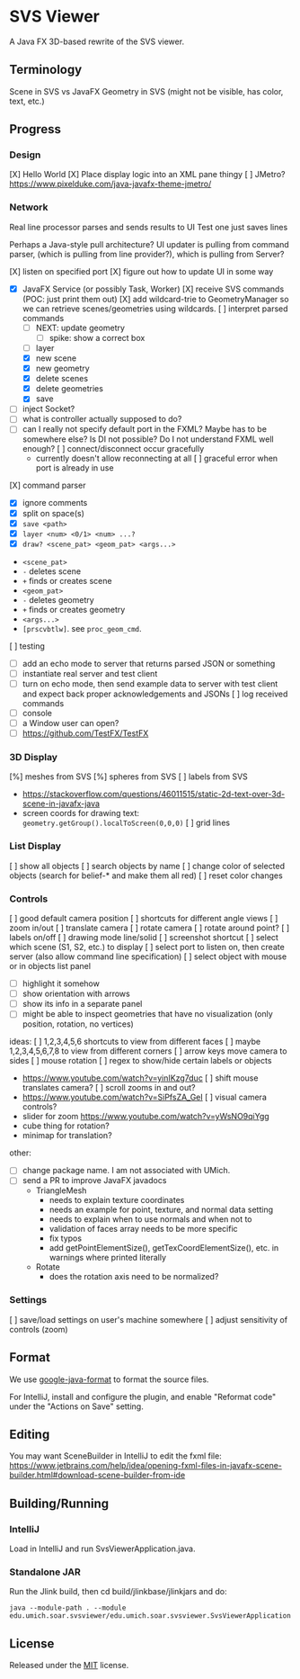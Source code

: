 # SVS Viewer

A Java FX 3D-based rewrite of the SVS viewer.

## Terminology

Scene in SVS vs JavaFX
Geometry in SVS (might not be visible, has color, text, etc.)

## Progress

### Design

[X] Hello World
[X] Place display logic into an XML pane thingy
[ ] JMetro? https://www.pixelduke.com/java-javafx-theme-jmetro/

### Network

Real line processor parses and sends results to UI
Test one just saves lines

Perhaps a Java-style pull architecture? UI updater is pulling from command parser, (which is pulling from line
provider?), which is pulling from Server?

[X] listen on specified port
[X] figure out how to update UI in some way

- [X] JavaFX Service (or possibly Task, Worker)
  [X] receive SVS commands (POC: just print them out)
  [X] add wildcard-trie to GeometryManager so we can retrieve scenes/geometries using wildcards.
  [ ] interpret parsed commands
	- [ ] NEXT: update geometry
		- [ ] spike: show a correct box
	- [ ] layer
	- [X] new scene
	- [X] new geometry
	- [X] delete scenes
	- [X] delete geometries
	- [X] save
- [ ] inject Socket?
- [ ] what is controller actually supposed to do?
- [ ] can I really not specify default port in the FXML? Maybe has to be somewhere else? Is DI not possible? Do I not
  understand FXML well enough?
  [ ] connect/disconnect occur gracefully
  - currently doesn't allow reconnecting at all
  [ ] graceful error when port is already in use

[X] command parser

- [X] ignore comments
- [X] split on space(s)
- [X] `save <path>`
- [X] `layer <num> <0/1> <num> ...?`
- [X] `draw? <scene_pat> <geom_pat> <args...>`
- `<scene_pat>`
- `-` deletes scene
- `+` finds or creates scene
- `<geom_pat>`
- `-` deletes geometry
- `+` finds or creates geometry
- `<args...>`
- `[prscvbtlw]`. see `proc_geom_cmd`.

[ ] testing

- [ ] add an echo mode to server that returns parsed JSON or something
- [ ] instantiate real server and test client
- [ ] turn on echo mode, then send example data to server with test client and expect back proper acknowledgements and
  JSONs
  [ ] log received commands
- [ ] console
- [ ] a Window user can open?
- [ ] https://github.com/TestFX/TestFX

### 3D Display

[%] meshes from SVS
[%] spheres from SVS
[ ] labels from SVS

- https://stackoverflow.com/questions/46011515/static-2d-text-over-3d-scene-in-javafx-java
- screen coords for drawing text: `geometry.getGroup().localToScreen(0,0,0)`
  [ ] grid lines

### List Display

[ ] show all objects
[ ] search objects by name
[ ] change color of selected objects (search for belief-* and make them all red)
[ ] reset color changes

### Controls

[ ] good default camera position
[ ] shortcuts for different angle views
[ ] zoom in/out
[ ] translate camera
[ ] rotate camera
[ ] rotate around point?
[ ] labels on/off
[ ] drawing mode line/solid
[ ] screenshot shortcut
[ ] select which scene (S1, S2, etc.) to display
[ ] select port to listen on, then create server (also allow command line specification)
[ ] select object with mouse or in objects list panel

- [ ] highlight it somehow
- [ ] show orientation with arrows
- [ ] show its info in a separate panel
- [ ] might be able to inspect geometries that have no visualization (only position, rotation, no vertices)

ideas:
[ ] 1,2,3,4,5,6 shortcuts to view from different faces
[ ] maybe 1,2,3,4,5,6,7,8 to view from different corners
[ ] arrow keys move camera to sides
[ ] mouse rotation
[ ] regex to show/hide certain labels or objects

- https://www.youtube.com/watch?v=yinIKzg7duc
  [ ] shift mouse translates camera?
  [ ] scroll zooms in and out?
- https://www.youtube.com/watch?v=SiPfsZA_GeI
  [ ] visual camera controls?
- slider for zoom https://www.youtube.com/watch?v=yWsNO9qiYgg
- cube thing for rotation?
- minimap for translation?

other:

- [ ] change package name. I am not associated with UMich.
- [ ] send a PR to improve JavaFX javadocs
	- TriangleMesh
		- needs to explain texture coordinates
		- needs an example for point, texture, and normal data setting
		- needs to explain when to use normals and when not to
		- validation of faces array needs to be more specific
		- fix typos
		- add getPointElementSize(), getTexCoordElementSize(), etc. in warnings where printed literally
	- Rotate
		- does the rotation axis need to be normalized?

### Settings

[ ] save/load settings on user's machine somewhere
[ ] adjust sensitivity of controls (zoom)

## Format

We use [google-java-format](https://github.com/google/google-java-format) to format the source files.

For IntelliJ, install and configure the plugin, and enable "Reformat code" under the "Actions on Save" setting.

## Editing

You may want SceneBuilder in IntelliJ to edit the fxml file:
https://www.jetbrains.com/help/idea/opening-fxml-files-in-javafx-scene-builder.html#download-scene-builder-from-ide

## Building/Running

### IntelliJ

Load in IntelliJ and run SvsViewerApplication.java.

### Standalone JAR

Run the Jlink build, then cd build/jlinkbase/jlinkjars and do:

```shell
java --module-path . --module edu.umich.soar.svsviewer/edu.umich.soar.svsviewer.SvsViewerApplication
```

## License

Released under the [MIT](https://opensource.org/license/mit) license.
